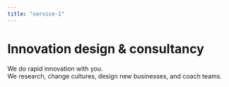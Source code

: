 ```yaml
---
title: "service-1"
---
```


# Innovation design & consultancy

We do rapid innovation with you.  
We research, change cultures, design new businesses, and coach teams.
